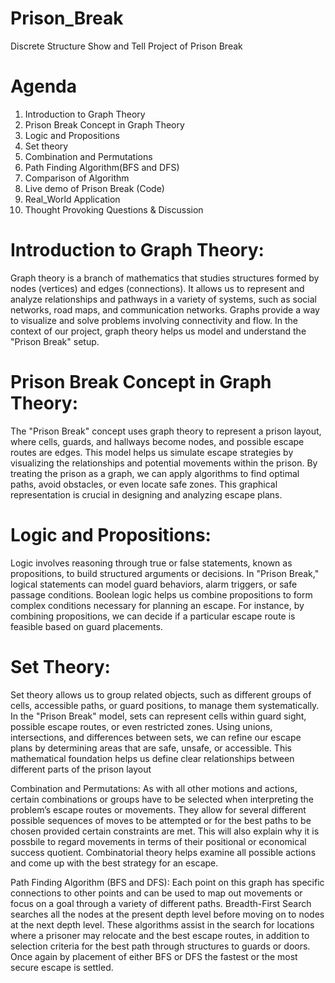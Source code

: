 # Prison_Break
Discrete Structure Show and Tell Project of Prison Break
# Agenda
1. Introduction to Graph Theory
2. Prison Break Concept in Graph Theory
3. Logic and Propositions
4. Set theory
5. Combination and Permutations
6. Path Finding Algorithm(BFS and DFS)
7. Comparison of Algorithm
8. Live demo of Prison Break (Code)
9. Real_World Application
10. Thought Provoking Questions & Discussion
# Introduction to Graph Theory:
Graph theory is a branch of mathematics that studies structures formed by nodes (vertices) and edges (connections). It allows us to represent and analyze relationships and pathways in a variety of systems, such as social networks, road maps, and communication networks. Graphs provide a way to visualize and solve problems involving connectivity and flow. In the context of our project, graph theory helps us model and understand the "Prison Break" setup.

# Prison Break Concept in Graph Theory:
The "Prison Break" concept uses graph theory to represent a prison layout, where cells, guards, and hallways become nodes, and possible escape routes are edges. This model helps us simulate escape strategies by visualizing the relationships and potential movements within the prison. By treating the prison as a graph, we can apply algorithms to find optimal paths, avoid obstacles, or even locate safe zones. This graphical representation is crucial in designing and analyzing escape plans.

# Logic and Propositions:
Logic involves reasoning through true or false statements, known as propositions, to build structured arguments or decisions. In "Prison Break," logical statements can model guard behaviors, alarm triggers, or safe passage conditions. Boolean logic helps us combine propositions to form complex conditions necessary for planning an escape. For instance, by combining propositions, we can decide if a particular escape route is feasible based on guard placements.

# Set Theory:
Set theory allows us to group related objects, such as different groups of cells, accessible paths, or guard positions, to manage them systematically. In the "Prison Break" model, sets can represent cells within guard sight, possible escape routes, or even restricted zones. Using unions, intersections, and differences between sets, we can refine our escape plans by determining areas that are safe, unsafe, or accessible. This mathematical foundation helps us define clear relationships between different parts of the prison layout


Combination and Permutations:
As with all other motions and actions, certain combinations or groups have to be selected when interpreting the problem’s escape routes or movements. They allow for several different possible sequences of moves to be attempted or for the best paths to be chosen provided certain constraints are met. This will also explain why it is possbile to regard movements in terms of their positional or economical success quotient. Combinatorial theory helps examine all possible actions and come up with the best strategy for an escape.

Path Finding Algorithm (BFS and DFS):
Each point on this graph has specific connections to other points and can be used to map out movements or focus on a goal through a variety of different paths. Breadth-First Search searches all the nodes at the present depth level before moving on to nodes at the next depth level. These algorithms assist in the search for locations where a prisoner may relocate and the best escape routes, in addition to selection criteria for the best path through structures to guards or doors. Once again by placement of either BFS or DFS the fastest or the most secure escape is settled.
